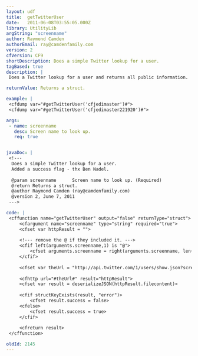 ```yaml
---
layout: udf
title:  getTwitterUser
date:   2011-06-08T03:55:05.000Z
library: UtilityLib
argString: "screenname"
author: Raymond Camden
authorEmail: ray@camdenfamily.com
version: 2
cfVersion: CF9
shortDescription: Does a simple Twitter lookup for a user.
tagBased: true
description: |
 Does a Twitter lookup for a user and returns all public information.

returnValue: Returns a struct.

example: |
 <cfdump var="#getTwitterUser('cfjedimaster')#">
 <cfdump var="#getTwitterUser('cfjedimaster221920')#">

args:
 - name: screenname
   desc: Screen name to look up.
   req: true


javaDoc: |
 <!---
  Does a simple Twitter lookup for a user.
  Added a success flag - thx Ben Nadel.
  
  @param screenname      Screen name to look up. (Required)
  @return Returns a struct. 
  @author Raymond Camden (ray@camdenfamily.com) 
  @version 2, June 7, 2011 
 --->

code: |
 <cffunction name="getTwitterUser" output="false" returnType="struct">
     <cfargument name="screenname" type="string" required="true">
     <cfset var httpResult = "">
     
     <!--- remove the @ if they included it. --->
     <cfif left(arguments.screenname,1) is "@">
         <cfset arguments.screenname = right(arguments.screenname, len(arguments.screenname)-1)>
     </cfif>
     
     <cfset var theUrl = "http://api.twitter.com/1/users/show.json?screen_name=#arguments.screenname#">
     
     <cfhttp url="#theUrl#" result="httpResult">
     <cfset var result = deserializeJSON(httpResult.filecontent)>
     
     <cfif structKeyExists(result, "error")>
         <cfset result.success = false>
     <cfelse>
         <cfset result.success = true>
     </cfif>
 
     <cfreturn result>    
 </cffunction>

oldId: 2145
---
```


